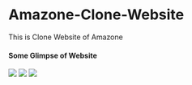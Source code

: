 # Amazone-Clone-Website
This is Clone Website of Amazone

<h4>Some Glimpse of Website</h4>
<img src="https://res.cloudinary.com/dkoezhi9u/image/upload/v1715609854/UploadOnly/Screenshot_2024-05-13_at_1.26.26_PM_miyi8v.png">
<img src ="https://res.cloudinary.com/dkoezhi9u/image/upload/v1715609854/UploadOnly/Screenshot_2024-05-13_at_1.26.38_PM_azhfsz.png">
<img src ="https://res.cloudinary.com/dkoezhi9u/image/upload/v1715609856/UploadOnly/Screenshot_2024-05-13_at_1.26.47_PM_v6llnc.png">
